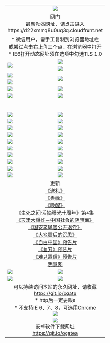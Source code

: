 ﻿<table>
  <tr></tr>
  <tr><td colspan=2 align=center><img src="https://cloud.githubusercontent.com/assets/11880933/13434984/f430fae2-e012-11e5-814f-c2df1e82b247.jpg" /></td></tr>
  <tr><td colspan=2 align=center>网门<br>最新动态网址，请点击进入
<br>https://d22xmmq8u0uq3q.cloudfront.net
    </td>
  </tr>
  <tr>
    <td colspan=2 align=center>* 微信用户，需手工复制到浏览器地址栏<br>或尝试点击右上角三个点，在浏览器中打开
    <br>* IE6打开动态网址须在选项中勾选TLS 1.0</td>
  </tr>
  <tr>
    <td rowspan=2><a href="https://d22xmmq8u0uq3q.cloudfront.net/ogUP.aspx?name=11DKC.mp4&list=11DKC" target="_blank"><img src="https://d22xmmq8u0uq3q.cloudfront.net/Up/11DKC1.jpg" /></a></td> 
    <td><div><a href="https://d22xmmq8u0uq3q.cloudfront.net/ogUP.aspx?name=LRWS.mp4&list=LRWS" target="_blank"><img src="https://d22xmmq8u0uq3q.cloudfront.net/Up/LRWS.jpg" /></a></td>
   </tr>
  <tr>
    <td><a href="https://d22xmmq8u0uq3q.cloudfront.net/ogNiceVedio.aspx" target="_blank"><img src="https://d22xmmq8u0uq3q.cloudfront.net/Up/11TGKDY.jpg" /></a></td>
  </tr>
  <tr>
    <td><a href="https://d22xmmq8u0uq3q.cloudfront.net/ogUP.aspx?name=JQR.mp4&count=2" target="_blank"><img src="https://d22xmmq8u0uq3q.cloudfront.net/Up/JQR.jpg" /></a></td>   
    <td rowspan=2><a href="https://d22xmmq8u0uq3q.cloudfront.net/ogUP.aspx?name=JP.mp4&count=9" target="_blank"><img src="https://d22xmmq8u0uq3q.cloudfront.net/Up/JP.jpg" /></td>
  </tr>
  <tr>
    <td><a href="https://d22xmmq8u0uq3q.cloudfront.net/ogUP.aspx?name=WH.mp4" target="_blank"><img src="https://d22xmmq8u0uq3q.cloudfront.net/Up/WH.jpg" /></a></td>
  </tr>
  <tr>
    <td><a href="https://d22xmmq8u0uq3q.cloudfront.net/ogUP.aspx?name=SSZJ.mp4&list=SSZJ" target="_blank"><img src="https://d22xmmq8u0uq3q.cloudfront.net/Up/SSZJ.jpg" /></a></td>
    <td><a href="https://d22xmmq8u0uq3q.cloudfront.net/ogUP.aspx?name=1XQK.mp4&count=13" target="_blank"><img src="https://d22xmmq8u0uq3q.cloudfront.net/Up/1XQK.jpg" /></a</td>
  </tr>
  <tr>
    <td><a href="https://d22xmmq8u0uq3q.cloudfront.net/ogUP.aspx?name=ZY.mp4&count=2015|16" target="_blank"><img src="https://d22xmmq8u0uq3q.cloudfront.net/Up/ZY.jpg" /></a</td>
    <td><a href="https://d22xmmq8u0uq3q.cloudfront.net/ogUP.aspx?name=XTFY.mp4&count=B|2,A|24" target="_blank"><img src="https://d22xmmq8u0uq3q.cloudfront.net/Up/XTFY.jpg" /></a></td>
  </tr>
  <tr height="40">
  </tr>
  <tr>
    <td><a href="https://d22xmmq8u0uq3q.cloudfront.net/ogUP.aspx?name=4SQQ.mp4&list=4SQQ" target="_blank"><img src="https://d22xmmq8u0uq3q.cloudfront.net/Up/4SQQ0.jpg"/></a></td>
    <td><a href="https://d22xmmq8u0uq3q.cloudfront.net/ogUP.aspx?name=4SHQ.mp4&list=4SHQ" target="_blank"><img src="https://d22xmmq8u0uq3q.cloudfront.net/Up/4SHQ0.jpg"/></a></td>
  </tr>
  <tr>
    <td><a href="https://d22xmmq8u0uq3q.cloudfront.net/ogUP.aspx?name=4SZG.mp4&list=4SZG" target="_blank"><img src="https://d22xmmq8u0uq3q.cloudfront.net/Up/4SZG0.jpg"/></a></td>
    <td><a href="https://d22xmmq8u0uq3q.cloudfront.net/ogUP.aspx?name=4SDJ.mp4&list=4SDJ" target="_blank"><img src="https://d22xmmq8u0uq3q.cloudfront.net/Up/4SDJ0.jpg"/></a></td>
  </tr>
  <tr>
    <td><a href="https://d22xmmq8u0uq3q.cloudfront.net/ogUP.aspx?name=4SGX.mp4&list=4SGX" target="_blank"><img src="https://d22xmmq8u0uq3q.cloudfront.net/Up/4SGX0.jpg"/></a></td>
    <td><a href="https://d22xmmq8u0uq3q.cloudfront.net/ogUP.aspx?name=4SHD.mp4&list=4SHD" target="_blank"><img src="https://d22xmmq8u0uq3q.cloudfront.net/Up/4SHD0.jpg"/></a></td>
  </tr>
  <tr>
    <td><a href="https://d22xmmq8u0uq3q.cloudfront.net/ogUP.aspx?name=4CTX.mp4&list=4CTX" target="_blank"><img src="https://d22xmmq8u0uq3q.cloudfront.net/Up/4CTX0.jpg"/></a></td>
    <td><a href="https://d22xmmq8u0uq3q.cloudfront.net/ogUP.aspx?name=4CWZ.mp4&list=4CWZ" target="_blank"><img src="https://d22xmmq8u0uq3q.cloudfront.net/Up/4CWZ0.jpg"/></a></td>
  </tr>
  <tr>
    <td><a href="https://d22xmmq8u0uq3q.cloudfront.net/onUP.aspx?name=https://d25hxnyejux8es.cloudfront.net/" target="_blank"><img src="https://d22xmmq8u0uq3q.cloudfront.net/Up/0DTW.jpg"/></a></td>
    <td><a href="https://d22xmmq8u0uq3q.cloudfront.net/onUP.aspx?name=https://d240ns8up8earz.cloudfront.net/acenter/" target="_blank"><img src="https://d22xmmq8u0uq3q.cloudfront.net/Up/0TDW.jpg" /></a></td>
  </tr>
  <tr>
    <td><a href="https://d22xmmq8u0uq3q.cloudfront.net/onUP.aspx?name=https://d4508d6vomz2p.cloudfront.net/gb/nsc413.htm" target="_blank"><img src="https://d22xmmq8u0uq3q.cloudfront.net/Up/0DJY.jpg" /></a></td>
    <td><a href="https://d22xmmq8u0uq3q.cloudfront.net/onUP.aspx?name=https://d3bxwq7vzudb5l.cloudfront.net/xtr/gb/prog204.html" target="_blank"><img src="https://d22xmmq8u0uq3q.cloudfront.net/Up/0XTR.jpg" /></a></td>
  </tr>
  <tr>
    <td><a href="https://d22xmmq8u0uq3q.cloudfront.net/onUP.aspx?name=https://d3aj00iefsmfgc.cloudfront.net/" target="_blank"><img src="https://d22xmmq8u0uq3q.cloudfront.net/Up/0MHW.jpg" /></a></td>
    <td><a href="https://d22xmmq8u0uq3q.cloudfront.net/onUP.aspx?name=https://d1sbg9daat0zu5.cloudfront.net/" target="_blank"><img src="https://d22xmmq8u0uq3q.cloudfront.net/Up/0ZJW.jpg" /></a></td>
  </tr>
  <tr>
    <td><a href="https://d22xmmq8u0uq3q.cloudfront.net/ogUP.aspx?name=0FG.zip" target="_blank"><img src="https://d22xmmq8u0uq3q.cloudfront.net/Up/0FG.jpg" /></a></td>
    <td><a href="https://d22xmmq8u0uq3q.cloudfront.net/ogUP.aspx?name=0FGA.apk" target="_blank"><img src="https://d22xmmq8u0uq3q.cloudfront.net/Up/0FGA.jpg" /></a></td>
  </tr>
  <tr>
    <td><a href="https://d22xmmq8u0uq3q.cloudfront.net/ogUP.aspx?name=0U.zip" target="_blank"><img src="https://d22xmmq8u0uq3q.cloudfront.net/Up/0U.jpg" /></a></td>
    <td><a href="https://d22xmmq8u0uq3q.cloudfront.net/ogUP.aspx?name=0UA.apk" target="_blank"><img src="https://d22xmmq8u0uq3q.cloudfront.net/Up/0UA.jpg" /></a></td>
  </tr>
  <tr>
    <td><a href="https://d22xmmq8u0uq3q.cloudfront.net/ogUP.aspx?name=0iPPOTV.zip" target="_blank"><img src="https://d22xmmq8u0uq3q.cloudfront.net/Up/0iPPOTV.jpg" /></a></td>
    <td><a href="https://d22xmmq8u0uq3q.cloudfront.net/ogUP.aspx?name=0iNTD.apk" target="_blank"><img src="https://d22xmmq8u0uq3q.cloudfront.net/Up/0iNTD.jpg" /></a></td>
  </tr>
  <tr>
    <td colspan=2 align=center>更新<br>
      <a href="https://d22xmmq8u0uq3q.cloudfront.net/ogUP.aspx?name=4ESL.mp4" target="_blank">《送礼》</a><br>
      <a href="https://d22xmmq8u0uq3q.cloudfront.net/ogUP.aspx?name=4ESY.mp4" target="_blank">《善缘》</a><br>
      <a href="https://d22xmmq8u0uq3q.cloudfront.net/ogUP.aspx?name=4EHX.mp4" target="_blank">《唤醒》</a><br>
      《生死之间·活摘曝光十周年》第4集</a><br>
      <a href="https://d22xmmq8u0uq3q.cloudfront.net/ogUP.aspx?name=4TJDBZ.mp4" target="_blank">《天津大爆炸－中国社会的阴暗面》</a><br>
      <a href="https://d22xmmq8u0uq3q.cloudfront.net/ogUP.aspx?name=4LFZ.mp4" target="_blank">《国安李凤智公开退党》</a><br>
      <a href="https://d22xmmq8u0uq3q.cloudfront.net/ogUP.aspx?name=4DDZHDCS.mp4" target="_blank">《大地震后的沉思》</a><br>
      <a href="https://d22xmmq8u0uq3q.cloudfront.net/ogUP.aspx?name=11ZYZG0.mp4" target="_blank">《自由中国》预告片</a><br>
      <a href="https://d22xmmq8u0uq3q.cloudfront.net/ogUP.aspx?name=11XR.mp4" target="_blank">《血刃》预告片</a><br>
      <a href="https://d22xmmq8u0uq3q.cloudfront.net/ogUP.aspx?name=11NYZX.mp4&count=2" target="_blank">《难以置信》预告片</a><br>
      <a href="https://d22xmmq8u0uq3q.cloudfront.net/onUP.aspx?name=https://www.minghui.org/" target="_blank">明慧网</a></td>
    </td>
  </tr>
  <tr>
    <td><a href="https://d22xmmq8u0uq3q.cloudfront.net/ogNice.aspx" target="_blank"><img src="https://cloud.githubusercontent.com/assets/11880933/13720378/f84bb392-e841-11e5-8739-815049dd6ff8.jpg" /></a></td>
    <td><a href="https://d22xmmq8u0uq3q.cloudfront.net/onCO.aspx?ob=600事物&op=增删改&args=WH1~%23类型6新闻%7c%23类型6评论&mode=" target="_blank"><img src="https://cloud.githubusercontent.com/assets/11880933/13720380/04d76a16-e842-11e5-8833-e627daa88802.jpg" /></a></td> 
  </tr>
  <tr>
    <td><a href="https://d22xmmq8u0uq3q.cloudfront.net/ogDY.aspx" target="_blank"><img src="https://cloud.githubusercontent.com/assets/11880933/13720384/11817090-e842-11e5-9571-7dc2f1af9f42.jpg" /></a></td>
    <td><a href="https://d22xmmq8u0uq3q.cloudfront.net/ogST.aspx" target="_blank"><img src="https://cloud.githubusercontent.com/assets/11880933/13720385/1467ea3c-e842-11e5-86df-c96c9a556aaf.jpg" /></a></td> 
  </tr>
  <!--tr>
    <td colspan=2 align=center>
      <微信可扫描以下临时二维码<br/>https://bit.ly/1mBQHW8<br/><a href="https://d22xmmq8u0uq3q.cloudfront.net/Up/0WMGDL3.png" target="_blank"><img src="https://d22xmmq8u0uq3q.cloudfront.net/Up/0WMGD3.png"/></a>
  </tr-->
  <tr>
    <td colspan=2 align=center>可以持续访问本站的永久网址，请收藏<br/><a href="https://git.io/ogate" target="_blank">https://git.io/ogate</a><br/>* http后一定要跟s<br/>* 不支持IE 6、7、8，可选用<a href="http://www.odisk.org/Upload/0ChromePortable.zip">Chrome</a><br/><a href="https://d22xmmq8u0uq3q.cloudfront.net/Up/0WMGDL2.png" target="_blank"><img src="https://d22xmmq8u0uq3q.cloudfront.net/Up/0WMGD2.png"/></a></td>
  </tr>
  <tr>
    <td colspan=2 align=center><a href="https://d22xmmq8u0uq3q.cloudfront.net/ogUP.aspx?name=0oGate.apk" target="_blank"><img src="https://cloud.githubusercontent.com/assets/11880933/13720399/75e143ee-e842-11e5-9f0a-1421f423c80f.jpg" /></a><br>安卓软件下载网址<br><a href="https://git.io/ogatea">https://git.io/ogatea</a></td>
  </tr>
  <!--tr>
    <td colspan=2 align=center>可能失效的动态网址
    </td>
  </tr-->
</table>

